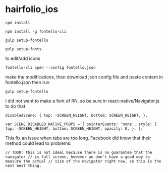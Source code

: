 # hairfolio_ios

`npm install`

`npm install -g fontello-cli`

`gulp setup-fontello`

`gulp setup-fonts`

to edit/add icons

`fontello-cli open --config fontello.json`

make the modifications, then download json config file and paste content in fontello.json then run

`gulp setup-fontello`


I did not want to make a fork of RN, so be sure in react-native/Navigator.js to do that


`disabledScene: {
  top: -SCREEN_HEIGHT,
  bottom: SCREEN_HEIGHT,
},`


`var SCENE_DISABLED_NATIVE_PROPS = {
  pointerEvents: 'none',
  style: {
    top: -SCREEN_HEIGHT,
    bottom: SCREEN_HEIGHT,
    opacity: 0,
  },
};`

This fix an issue when tabs are too long. Facebook did know that their method could lead to problems:

`// TODO: this is not ideal because there is no guarantee that the navigator
// is full screen, however we don't have a good way to measure the actual
// size of the navigator right now, so this is the next best thing.`
